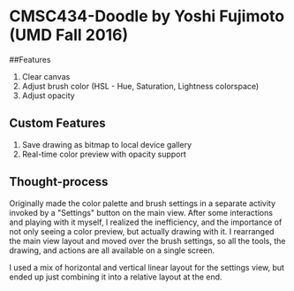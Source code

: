 # CMSC434-Doodle by Yoshi Fujimoto (UMD Fall 2016)

##Features
1. Clear canvas
2. Adjust brush color (HSL - Hue, Saturation, Lightness colorspace)
3. Adjust opacity

## Custom Features
1. Save drawing as bitmap to local device gallery
2. Real-time color preview with opacity support

## Thought-process

Originally made the color palette and brush settings in a separate activity invoked by a "Settings" button on the main view.
After some interactions and playing with it myself, I realized the inefficiency, and the importance of not only seeing a
color preview, but actually drawing with it. I rearranged the main view layout and moved over the brush settings, so all
the tools, the drawing, and actions are all available on a single screen.

I used a mix of horizontal and vertical linear layout for the settings view, but ended up just combining it into a relative 
layout at the end.
